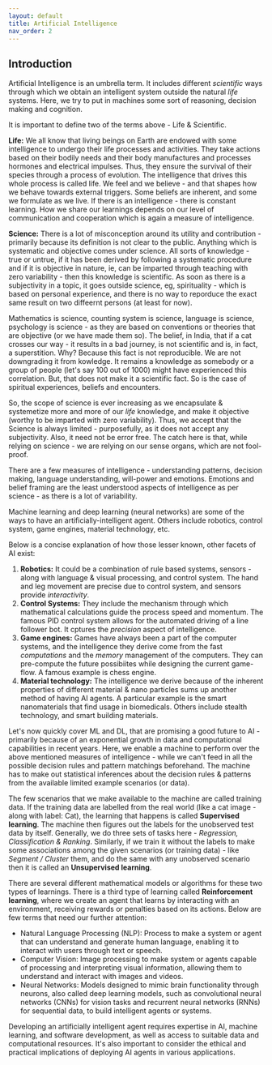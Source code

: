 ```yaml
---
layout: default
title: Artificial Intelligence
nav_order: 2
---
```


## Introduction
Artificial Intelligence is an umbrella term. It includes different *scientific* ways through which we obtain an intelligent system outside the natural *life* systems.
Here, we try to put in machines some sort of reasoning, decision making and cognition.

It is important to define two of the terms above - Life & Scientific.

**Life:** We all know that living beings on Earth are endowed with some intelligence to undergo their life processes and activities. They take actions based on their bodily needs and their body manufactures and processes hormones and electrical impulses. Thus, they ensure the survival of their species through a process of evolution. The intelligence that drives this whole process is called life. We feel and we believe - and that shapes how we behave towards external triggers. Some beliefs are inherent, and some we formulate as we live. If there is an intelligence - there is constant learning. How we share our learnings depends on our level of communication and cooperation which is again a measure of intelligence.

**Science:** There is a lot of misconception around its utility and contribution - primarily because its definition is not clear to the public. Anything which is systematic and objective comes under science. All sorts of knowledge - true or untrue, if it has been derived by following a systematic procedure and if it is objective in nature, ie, can be imparted through teaching with zero variability - then this knowledge is scientific. As soon as there is a subjectivity in a topic, it goes outside science, eg, spirituality - which is based on personal experience, and there is no way to reporduce the exact same result on two diffeernt persons (at least for now).

Mathematics is science, counting system is science, language is science, psychology is science - as they are based on conventions or theories that are objective (or we have made them so). The belief, in India, that if a cat crosses our way - it results in a bad journey, is not scientific and is, in fact, a superstition. Why? Because this fact is not reproducible. We are not downgrading it from kowledge. It remains a knowledge as somebody or a group of people (let's say 100 out of 1000) might have experienced this correlation. But, that does not make it a scientific fact. So is the case of spiritual experiences, beliefs and encounters. 

So, the scope of science is ever increasing as we encapsulate & systemetize more and more of our *life* knowledge, and make it objective (worthy to be imparted with zero variability). Thus, we accept that the Science is always limited - purposefully, as it does not accept any subjectivity. Also, it need not be error free. The catch here is that, while relying on science - we are relying on our sense organs, which are not fool-proof.

There are a few measures of intelligence - understanding patterns, decision making, language understanding, will-power and emotions.
Emotions and belief framing are the least understood aspects of intelligence as per science - as there is a lot of variability.

Machine learning and deep learning (neural networks) are some of the ways to have an artificially-intelligent agent. Others include robotics, control system, game engines, material technology, etc.

Below is a concise explanation of how those lesser known, other facets of AI exist:
1. **Robotics:** It could be a combination of rule based systems, sensors - along with language & visual processing, and control system. The hand and leg movement are precise due to control system, and sensors provide *interactivity*.
2. **Control Systems:** They include the mechanism through which mathematical calculations guide the process speed and momentum. The famous PID control system allows for the automated driving of a line follower bot. It cptures the *precision* aspect of intelligence.
3. **Game engines:** Games have always been a part of the computer systems, and the intelligence they derive come from the fast *computations* and the *memory* management of the computers. They can pre-compute the future possibiites while designing the current game-flow. A famous example is chess engine.
4. **Material technology:** The intelligence we derive because of the inherent properties of different material & nano particles sums up another method of having AI agents. A particular example is the smart nanomaterials that find usage in biomedicals. Others include stealth technology, and smart building materials.


Let's now quickly cover ML and DL, that are promising a good future to AI - primarily because of an exponential growth in data and computational capabilities in recent years.
Here, we enable a machine to perform over the above mentioned measures of intelligence - while we can't feed in all the possible decision rules and pattern matchings beforehand. The machine has to make out statistical inferences about the decision rules & patterns from the available limited example scenarios (or data).

The few scenarios that we make available to the machine are called training data.
If the training data are labelled from the real world (like a cat image - along with label: Cat), the learning that happens is called **Supervised learning**. The machine then figures out the labels for the unobserved test data by itself. Generally, we do three sets of tasks here - *Regression, Classification & Ranking*.
Similarly, if we train it without the labels to make some associations among the given scenarios (or training data) - like *Segment / Cluster* them, and do the same with any unobserved scenario then it is called an **Unsupervised learning**.

There are several different mathematical models or algorithms for these two types of learnings. There is a third type of learning called **Reinforcement learning**, where we create an agent that learns by interacting with an environment, receiving rewards or penalties based on its actions. Below are few terms that need our further attention:

- Natural Language Processing (NLP): Process to make a system or agent that can understand and generate human language, enabling it to interact with users through text or speech.
- Computer Vision: Image processing to make system or agents capable of processing and interpreting visual information, allowing them to understand and interact with images and videos.
- Neural Networks: Models designed to mimic brain functionality through neurons, also called deep learning models, such as convolutional neural networks (CNNs) for vision tasks and recurrent neural networks (RNNs) for sequential data, to build intelligent agents or systems.

Developing an artificially intelligent agent requires expertise in AI, machine learning, and software development, as well as access to suitable data and computational resources. It's also important to consider the ethical and practical implications of deploying AI agents in various applications.